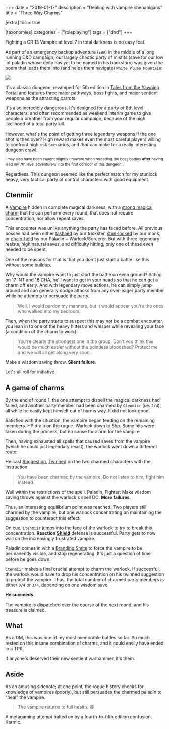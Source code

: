 +++
date = "2019-01-17"
description = "Dealing with vampire shenanigans"
title = "Three Way Charms"

[extra]
toc = true

[taxonomies]
categories = ["roleplaying"]
tags = ["dnd"]
+++

Fighting a CR 13 Vampire at level 7 in total darkness is no easy feat.

<!--more-->

As part of an emergency backup adventure (`EBA`) in the middle of a long running D&D campaign, our largely chaotic party of misfits (save for our low int paladin whose deity has yet to be named in his backstory) was given the poem that leads them into (and helps them navigate) `White Plume Mountain`:

![](/imgs/whiteplume/poem.jpg)

It's a classic dungeon, revamped for 5th edition in [Tales from the Yawning Portal](http://dnd.wizards.com/products/tabletop-games/rpg-products/tales-yawning-portal) and features three major pathways, boss fights, and major sentient weapons as the attracting carrots.

It's also incredibly dangerous. It's designed for a party of 8th level characters, and often recommended as weekend interim game to give people a breather from your regular campaign, because of the high likelihood of a total party kill.

However, what's the point of getting three legendary weapons if the one shot is then over? High reward makes even the most careful players willing to confront high risk scenarios, and *that* can make for a really interesting dungeon crawl.

<small>I may also have been caught slightly unaware when rereading the boss battles **after** having lead my 7th level adventurers into the first corridor of this dungeon.</small>.

Regardless. This dungeon seemed like the perfect match for my stunlock heavy, very tactical party of control characters with good equipment.

## Ctenmiir
A [Vampire](https://roll20.net/compendium/dnd5e/Vampire#content) hidden in complete magical darkness, with a [strong magical charm](https://rpg.stackexchange.com/questions/120792/what-can-break-a-vampire-s-charm-besides-greater-restoration) that he can perform every round, that does not require concentration, nor allow repeat saves.

This encounter was unlike anything the party has faced before. All previous bosses had been either [tashaed](https://dnd5e.fandom.com/wiki/Tasha%27s_Hideous_Laughter) by our trickster, [stun-locked](https://roll20.net/compendium/dnd5e/Classes:Monk/#toc_16) by our monk, or [chain-held](https://dnd5e.fandom.com/wiki/Hold_Person) by our Paladin + Warlock/Sorcerer. But with three legendary resists, high natural saves, and difficulty hitting, only one of these even needed to be spent.

One of the reasons for that is that you don't just start a battle like this without some buildup.

Why would the vampire want to just start the battle on even ground? Sitting on 17 INT and 18 CHA, he'll want to get in your heads so that he can get a charm off early. And with legendary move actions, he can simply jump around and can generally dodge attacks from any over-eager party member while he attempts to persuade the party.

> Well, I would pardon my manners, but it would appear you're the ones who walked into my bedroom.

Then, when the party starts to suspect this may not be a combat encounter, you lean in to one of the heavy hitters and whisper while revealing your face (a condition of the charm to work):

> You're clearly the strongest one in the group. Don't you think this would be much easier without the pointless bloodshed? Protect me and we will all get along very soon.

Make a wisdom saving throw. **Silent failure**.

Let's all roll for initiative.

## A game of charms
By the end of round 1, the one attempt to dispell the magical darkness had failed, and another party member had been charmed by `Ctenmiir` (i.e. `2/4`), all while he easily kept himself out of harms way. It did not look good.

Satisfied with the situation, the vampire began feeding on the remaining members. HP drain on the rogue. Warlock down to 8hp. Some hits were taken during the process, but no cause for alarm for the vampire.

Then, having exhausted all spells that caused saves from the vampire (which he could just legendary resist), the warlock went down a different route:

He cast [Suggestion](https://roll20.net/compendium/dnd5e/Suggestion#content), [Twinned](https://roll20.net/compendium/dnd5e/Classes:Sorcerer/#toc_17) on the two charmed characters with the instruction:

> You have been charmed by the vampire. Do not listen to him; fight him instead.

Well within the restrictions of the spell. Paladin, Fighter: Make wisdom saving throws against the warlock's spell DC. **More failures**.

Thus, an interesting equilibrium point was reached. Two players still charmed by the vampire, but one warlock concentrating on maintaining the suggestion to counteract this effect.

On cue, `Ctenmiir` jumps into the face of the warlock to try to break this concentration. **Reaction [Shield](https://dnd5e.fandom.com/wiki/Shield)** defense is successful. Party gets to now wail on the increasingly frustrated vampire.

Paladin comes in with a [Branding Smite](https://roll20.net/compendium/dnd5e/Branding%20Smite#content) to force the vampire to be permanently visible, and stop regenerating. It's just a question of time before he goes down.

`Ctenmiir` makes a final crucial attempt to charm the warlock. If successful, the warlock would have to drop his concentration on his twinned suggestion to protect the vampire. Thus, the total number of charmed party members is either `0/4` or `3/4`, depending on one wisdom save.

**He succeeds**.

The vampire is dispatched over the course of the next round, and his treasure is claimed.

## What
As a DM, this was one of my most memorable battles so far. So much rested on this insane combination of charms, and it could easily have ended in a TPK.

If anyone's deserved their new sentient warhammer, it's them.

## Aside
As an amusing sidenote; at one point, the rogue history checks for knowledge of vampires (poorly), but still persuades the charmed paladin to "heal" the vampire.

> The vampire returns to full health. 😆

A metagaming attempt halted on by a fourth-to-fifth edition confusion. Karmic.
